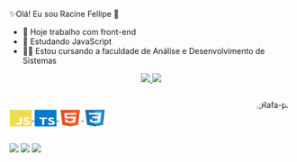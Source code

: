 ✨Olá! Eu sou Racine Fellipe 👋

- 🔭 Hoje trabalho com front-end
- 🌱 Estudando JavaScript
- 👨‍🎓 Estou cursando a faculdade de Análise e Desenvolvimento de Sistemas

<div align="center">
  <a href="https://github.com/racinefe">
  <img align="" height="180em" src="https://github-readme-stats.vercel.app/api?username=racinefe&show_icons=true&theme=merko&include_all_commits=true&count_private=true"/>
  <img height="180em" width="" align="" src="https://github-readme-stats.vercel.app/api/top-langs/?username=racinefe&layout=compact&langs_count=7&theme=merko"/>
</div>

##

  <img align="right" alt="Rafa-pic" height="150" style="border-radius:50px;" src="https://i.picasion.com/pic92/442a8a7d45b96790175e6ab171ae3ae0.gif">

<div style="display: inline_block"><br>
  <img align="center" alt="Logo-Js" height="30" width="40" src="https://raw.githubusercontent.com/devicons/devicon/master/icons/javascript/javascript-plain.svg">
  <img align="center" alt="Logo-Ts" height="30" width="40" src="https://raw.githubusercontent.com/devicons/devicon/master/icons/typescript/typescript-plain.svg">
  <img align="center" alt="Logo-HTML" height="30" width="40" src="https://raw.githubusercontent.com/devicons/devicon/master/icons/html5/html5-original.svg">
  <img align="center" alt="Logo-CSS" height="30" width="40" src="https://raw.githubusercontent.com/devicons/devicon/master/icons/css3/css3-original.svg">
 
 ##
 
 <div> 
 
  <a href="https://www.instagram.com/racinefell/" target="_blank"><img src="https://img.shields.io/badge/-Instagram-%23E4405F?style=for-the-badge&logo=instagram&logoColor=white" target="_blank"></a>
<a href = "mailto: racine.3301@gmail.com"><img src="https://img.shields.io/badge/-Gmail-%23333?style=for-the-badge&logo=gmail&logoColor=white" target="_blank"></a>
<a href="https://www.linkedin.com/in/racinefellipe/" target="_blank"><img src="https://img.shields.io/badge/-LinkedIn-%230077B5?style=for-the-badge&logo=linkedin&logoColor=white" target="_blank"></a> 
  
</div>

##


 
 
  


<!--
**racinefe/racinefe** is a ✨ _special_ ✨ repository because its `README.md` (this file) appears on your GitHub profile.

Here are some ideas to get you started:

- 🔭 Hoje trabalho com front-end
- 🌱 Estudando JavaScript
- 👯 ...
- 🤔 ...
- 💬 ...
- 📫 ...
- 😄 ...
- ⚡ ...
- 👨‍🎓 Estou cursando a faculdade de Análise e Desenvolvimento de Sistemas

[![Anurag's GitHub stats](https://github-readme-stats.vercel.app/api?username=racinefe&show_icons=true&theme=merko)](https://github.com/anuraghazra/github-readme-stats)


[![Top Langs](https://github-readme-stats.vercel.app/api/top-langs/?username=racinefe&show_icons=true&theme=merko)](https://github.com/anuraghazra/github-readme-stats)
----------links-----------------------
 <a href="https://www.youtube.com/channel/UCIc4UnmS-PVSIcp4BphTzsA" target="_blank"><img src="https://img.shields.io/badge/YouTube-FF0000?style=for-the-badge&logo=youtube&logoColor=white" target="_blank"></a>
 
 <a href="https://www.twitch.tv/rafaballerinii" target="_blank"><img src="https://img.shields.io/badge/Twitch-9146FF?style=for-the-badge&logo=twitch&logoColor=white" target="_blank"></a>

<a href="https://discord.gg/wagxzStdcR" target="_blank"><img src="https://img.shields.io/badge/Discord-7289DA?style=for-the-badge&logo=discord&logoColor=white" target="_blank"></a> 

----------imagens----------------------

<img align="center" alt="Rafa-React" height="30" width="40" src="https://raw.githubusercontent.com/devicons/devicon/master/icons/react/react-original.svg">

 <img align="center" alt="Rafa-Python" height="30" width="40" src="https://raw.githubusercontent.com/devicons/devicon/master/icons/python/python-original.svg">

 <img align="center" alt="Rafa-Csharp" height="30" width="40" src="https://raw.githubusercontent.com/devicons/devicon/master/icons/csharp/csharp-original.svg">

<img align="right" alt="Rafa-pic" height="150" style="border-radius:50px;" src="https://media.discordapp.net/attachments/639956127056134178/890373478988013628/Publicacoes_Instagram_1_1.png?width=676&height=676">
-->
